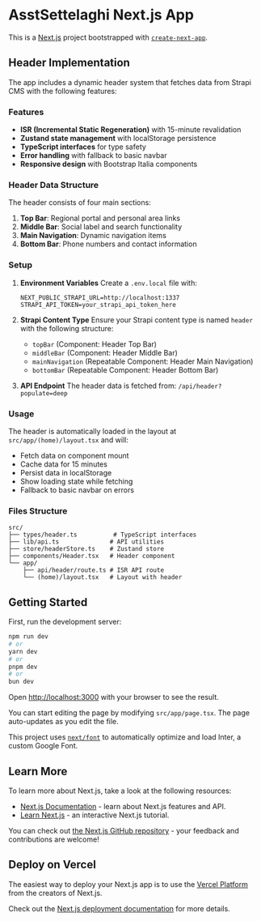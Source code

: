 # AsstSettelaghi Next.js App

This is a [Next.js](https://nextjs.org/) project bootstrapped with [`create-next-app`](https://github.com/vercel/next.js/tree/canary/packages/create-next-app).

## Header Implementation

The app includes a dynamic header system that fetches data from Strapi CMS with the following features:

### Features
- **ISR (Incremental Static Regeneration)** with 15-minute revalidation
- **Zustand state management** with localStorage persistence
- **TypeScript interfaces** for type safety
- **Error handling** with fallback to basic navbar
- **Responsive design** with Bootstrap Italia components

### Header Data Structure
The header consists of four main sections:
1. **Top Bar**: Regional portal and personal area links
2. **Middle Bar**: Social label and search functionality
3. **Main Navigation**: Dynamic navigation items
4. **Bottom Bar**: Phone numbers and contact information

### Setup

1. **Environment Variables**
   Create a `.env.local` file with:
   ```env
   NEXT_PUBLIC_STRAPI_URL=http://localhost:1337
   STRAPI_API_TOKEN=your_strapi_api_token_here
   ```

2. **Strapi Content Type**
   Ensure your Strapi content type is named `header` with the following structure:
   - `topBar` (Component: Header Top Bar)
   - `middleBar` (Component: Header Middle Bar)
   - `mainNavigation` (Repeatable Component: Header Main Navigation)
   - `bottomBar` (Repeatable Component: Header Bottom Bar)

3. **API Endpoint**
   The header data is fetched from: `/api/header?populate=deep`

### Usage

The header is automatically loaded in the layout at `src/app/(home)/layout.tsx` and will:
- Fetch data on component mount
- Cache data for 15 minutes
- Persist data in localStorage
- Show loading state while fetching
- Fallback to basic navbar on errors

### Files Structure
```
src/
├── types/header.ts          # TypeScript interfaces
├── lib/api.ts              # API utilities
├── store/headerStore.ts    # Zustand store
├── components/Header.tsx   # Header component
└── app/
    ├── api/header/route.ts # ISR API route
    └── (home)/layout.tsx   # Layout with header
```

## Getting Started

First, run the development server:

```bash
npm run dev
# or
yarn dev
# or
pnpm dev
# or
bun dev
```

Open [http://localhost:3000](http://localhost:3000) with your browser to see the result.

You can start editing the page by modifying `src/app/page.tsx`. The page auto-updates as you edit the file.

This project uses [`next/font`](https://nextjs.org/docs/basic-features/font-optimization) to automatically optimize and load Inter, a custom Google Font.

## Learn More

To learn more about Next.js, take a look at the following resources:

- [Next.js Documentation](https://nextjs.org/docs) - learn about Next.js features and API.
- [Learn Next.js](https://nextjs.org/learn) - an interactive Next.js tutorial.

You can check out [the Next.js GitHub repository](https://github.com/vercel/next.js/) - your feedback and contributions are welcome!

## Deploy on Vercel

The easiest way to deploy your Next.js app is to use the [Vercel Platform](https://vercel.com/new?utm_medium=default-template&filter=next.js&utm_source=create-next-app&utm_campaign=create-next-app-readme) from the creators of Next.js.

Check out the [Next.js deployment documentation](https://nextjs.org/docs/deployment) for more details.
